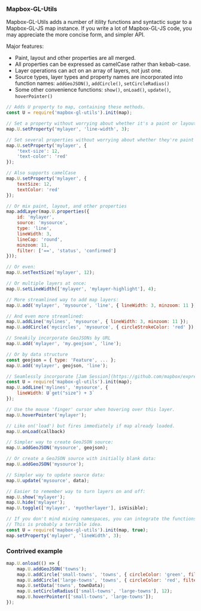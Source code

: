 ### Mapbox-GL-Utils

Mapbox-GL-Utils adds a number of itility functions and syntactic sugar to a Mapbox-GL-JS map instance. If you write a lot of Mapbox-GL-JS code, you may appreciate the more concise form, and simpler API.

Major features:

* Paint, layout and other properties are all merged.
* All properties can be expressed as camelCase rather than kebab-case.
* Layer operations can act on an array of layers, not just one.
* Source types, layer types and property names are incorporated into function names: `addGeoJSON()`, `addCircle()`, `setCircleRadius()`
* Some other convenience functions: `show()`, `onLoad()`, `update()`, `hoverPointer()`

```js
// Adds U property to map, containing these methods.
const U = require('mapbox-gl-utils').init(map);

// Set a property without worrying about whether it's a paint or layout property.
map.U.setProperty('mylayer', 'line-width', 3);

// Set several properties without worrying about whether they're paint or layout
map.U.setProperty('mylayer', {
    'text-size': 12,
    'text-color': 'red'
});

// Also supports camelCase
map.U.setProperty('mylayer', {
    textSize: 12,
    textColor: 'red'
});

// Or mix paint, layout, and other properties
map.addLayer(map.U.properties({
    id: 'mylayer',
    source: 'mysource',
    type: 'line',
    lineWidth: 3,
    lineCap: 'round',
    minzoom: 11,
    filter: ['==', 'status', 'confirmed']
}));

// Or even:
map.U.setTextSize('mylayer', 12);

// Or multiple layers at once:
map.U.setLineWidth(['mylayer', 'mylayer-highlight'], 4);

// More streamlined way to add map layers:
map.U.add('mylayer', 'mysource', 'line', { lineWidth: 3, minzoom: 11 });

// And even more streamlined:
map.U.addLine('mylines', 'mysource', { lineWidth: 3, minzoom: 11 });
map.U.addCircle('mycircles', 'mysource', { circleStrokeColor: 'red' });

// Sneakily incorporate GeoJSONs by URL
map.U.add('mylayer', 'my.geojson', 'line');

// Or by data structure
const geojson = { type: 'Feature', ... };
map.U.add('mylayer', geojson, 'line');

// Seamlessly incorporate [Jam Session](https://github.com/mapbox/expression-jamsession) expressions:
const U = require('mapbox-gl-utils').init(map);
map.U.addLine('mylines', 'mysource', { 
    lineWidth: U`get("size") + 3`
});

// Use the mouse 'finger' cursor when hovering over this layer.
map.U.hoverPointer('mylayer'); 

// Like on('load') but fires immediately if map already loaded.
map.U.onLoad(callback)

// Simpler way to create GeoJSON source:
map.U.addGeoJSON('mysource', geojson);

// Or create a GeoJSON source with initially blank data:
map.U.addGeoJSON('mysource');

// Simpler way to update source data:
map.U.update('mysource', data);

// Easier to remember way to turn layers on and off:
map.U.show('mylayer');
map.U.hide('mylayer');
map.U.toggle(['mylayer', 'myotherlayer'], isVisible);

// If you don't mind mixing namespaces, you can integrate the functions directly onto the map object.
// This is probably a terrible idea.
const U = require('mapbox-gl-utils').init(map, true);
map.setProperty('mylayer', 'lineWidth', 3);
```

### Contrived example
```js
map.U.onload(() => {
    map.U.addGeoJSON('towns');
    map.U.addCircle('small-towns', 'towns', { circleColor: 'green', filter: U`"size" == "small"`});
    map.U.addCircle('large-towns', 'towns', { circleColor: 'red', filter: U`"size" == "large"`});
    map.U.setData('towns', townData);
    map.U.setCircleRadius(['small-towns', 'large-towns'], 12);
    map.U.hoverPointer(['small-towns', 'large-towns']);
});

```


